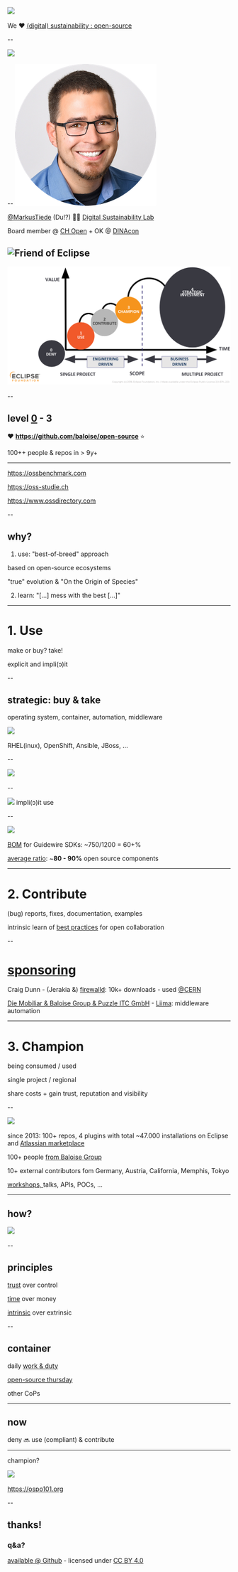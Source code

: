 ![](https://upload.wikimedia.org/wikipedia/commons/8/88/Baloise_Logo_2022.svg)

We ♥ [(digital) sustainability : open-source](https://www.baloise.com/en/home/about-us/what-we-stand-for/sustainability/it.html)

-- 

![](https://github.com/baloise/talk-cicd-javascript/raw/master/img/baloise-park.jpg)

-- 
![me](https://github.com/MarkusTiede/about/raw/main/img/me-circle.png)

[@MarkusTiede](https://twitter.com/MarkusTiede) (Du!?) 👨‍🏫 [Digital Sustainability Lab](https://www.bfh.ch/de/forschung/forschungsbereiche/digital-sustainability-lab/)

Board member @ [CH Open](https://www.ch-open.ch) + OK @ [DINAcon](https://dinacon.ch)

![Friend of Eclipse](https://www.eclipse.org/community/newsletter/imagesmisc/frendsEclipse.png "Friend of Eclipse")
---

![](https://github.com/baloise/open-source/raw/main/docs/arc42/images/os-maturity-model.png)

--

## level [0](https://patterns.innersourcecommons.org) - 3

❤️ **https://github.com/baloise/open-source** ⭐

100++ people & repos in > 9y+

<hr>

https://ossbenchmark.com

https://oss-studie.ch

https://www.ossdirectory.com

--

## why?

1. use: "best-of-breed" approach

based on open-source ecosystems

"true" evolution & "On the Origin of Species"

2. learn: "[...] mess with the best [...]"

---

# 1. Use

make or buy? take!

explicit and impli(ɔ)it

--

## strategic: buy & take

operating system, container, automation, middleware

![](https://upload.wikimedia.org/wikipedia/de/d/d8/Red_Hat_logo.svg)

RHEL(inux), OpenShift, Ansible, JBoss, ...

--

![](http://2.bp.blogspot.com/-J5btAKhCKJ8/UW1bt20M1kI/AAAAAAAAA-8/8TOYEQWpB1A/s1600/Marwell_Animals.jpg)

--

![](https://www.rmagroup.net/wp-content/uploads/2018/01/Cover-photo-1-1030x632.jpg)
impli(ɔ)it use

--

![](https://www.welt.de/img/wirtschaft/mobile157906274/1601626057-ci23x11-w1600/Volkswagen-Tiguan-in-Einzelteile-zerlegt.jpg)

[BOM](https://en.wikipedia.org/wiki/Bill_of_materials) for Guidewire SDKs: ~750/1200 = 60+%

[average ratio](https://de.sonatype.com/state-of-the-software-supply-chain/): ~**80 - 90%** open source components

---
# 2. Contribute

(bug) reports, fixes, documentation, examples

intrinsic learn of [best practices](https://opensource.guide) for open collaboration

--

# [sponsoring](https://baloise.github.io/open-source/docs/md/activities/projects.html#sponsored)

Craig Dunn - (Jerakia &) [firewalld](https://forge.puppet.com/puppet/firewalld): 10k+ downloads - used [@CERN](https://gitlab.cern.ch/linuxsupport/rpms/locmap/puppet-firewalld/-/blob/master/src/code/README.md#author)

[Die Mobiliar & Baloise Group & Puzzle ITC GmbH](http://www.liima.org/#partner) - [Liima](https://github.com/liimaorg): middleware automation

---
# 3. Champion

being consumed / used

single project / regional

share costs + gain trust, reputation and visibility

--

[![](https://upload.wikimedia.org/wikipedia/commons/thumb/9/91/Octicons-mark-github.svg/120px-Octicons-mark-github.svg.png)](https://github.com/baloise)

since 2013: 100+ repos, 4 plugins with total ~47.000 installations on Eclipse and [Atlassian marketplace](https://marketplace.atlassian.com/vendors/1211530/baloise-group)

100+ people [from Baloise Group](https://github.com/orgs/baloise/people)

10+ external contributors fom Germany, Austria, California, Memphis, Tokyo

[workshops, ](https://github.com/baloise/ws-angular_slides#inhalt) talks, APIs, POCs, ...

---

## how?

![](https://www.knowledgewave.com/hubfs/blog_images/iStock_3_steps.jpg)

--

## principles

[trust](https://baloise.github.io/open-source/docs/arc42/) over control

[time](https://www.baloise.com/en/home/news-stories/news/blog/2021/baloise-makes-up-to-10-per-cent-of-working-time-available-for-education.html) over money

[intrinsic](https://www.scaledagileframework.com/communities-of-practice/) over extrinsic

--

## container

daily [work & duty](https://baloise.github.io/open-source/docs/arc42/#_code_contributions)

[open-source thursday](https://github.com/baloise/open-source/blob/main/docs/md/goals/join.md#bi-weekly-ost)

other CoPs

--- 

## now

deny 🔜 use (compliant) & contribute

<hr>

champion?

![](https://upload.wikimedia.org/wikipedia/commons/thumb/7/7c/Icon_DINA_Voraussetzungen_Digitale_Nachhaltigkeit_09_Breit_Abgestützte_Finanzierung_Farbig.svg/120px-Icon_DINA_Voraussetzungen_Digitale_Nachhaltigkeit_09_Breit_Abgestützte_Finanzierung_Farbig.svg.png)

https://ospo101.org

--

## thanks!

### q&a?

[available @ Github](https://github.com/baloise/open-source) - licensed under [CC BY 4.0](https://creativecommons.org/licenses/by/4.0/)
